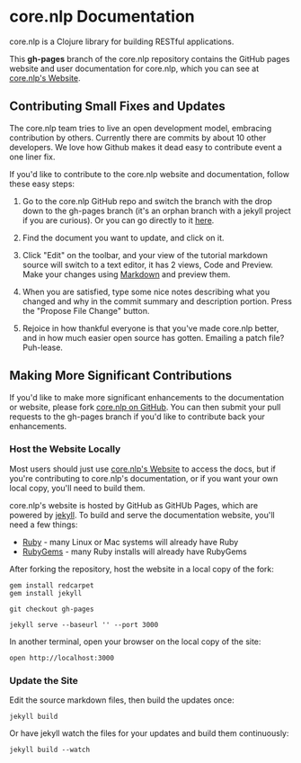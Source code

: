core.nlp Documentation
=======================

core.nlp is a Clojure library for building RESTful applications.

This **gh-pages** branch of the core.nlp repository contains the GitHub pages website and user documentation for core.nlp, which you can see at [core.nlp's Website](http://clojure-core.nlp.github.io/core.nlp/).

## Contributing Small Fixes and Updates

The core.nlp team tries to live an open development model, embracing contribution by others. Currently there are commits by about 10 other developers. We love how Github makes it dead easy to contribute event a one liner fix.

If you'd like to contribute to the core.nlp website and documentation, follow these easy steps:

1. Go to the core.nlp GitHub repo and switch the branch with the drop down to the gh-pages branch (it's an orphan branch with a jekyll project if you are curious). Or you can go directly to it [here](https://github.com/clojure-core.nlp/core.nlp/tree/gh-pages).

2. Find the document you want to update, and click on it.

3. Click "Edit" on the toolbar, and your view of the tutorial markdown source will switch to a text editor, it has 2 views, Code and Preview. Make your changes using [Markdown](http://daringfireball.net/projects/markdown/syntax) and preview them.

4. When you are satisfied, type some nice notes describing what you changed and why in the commit summary and description portion. Press the "Propose File Change" button.

5. Rejoice in how thankful everyone is that you've made core.nlp better, and in how much easier open source has gotten. Emailing a patch file? Puh-lease.

## Making More Significant Contributions

If you'd like to make more significant enhancements to the documentation or website, please fork [core.nlp on GitHub](https://github.com/clojure-core.nlp/core.nlp). You can then submit your pull requests to the gh-pages branch if you'd like to contribute back your enhancements.

### Host the Website Locally

Most users should just use [core.nlp's Website](http://clojure-core.nlp.github.io/core.nlp/) to access the docs, but if you're contributing to core.nlp's documentation, or if you want your own local copy, you'll need to build them.

core.nlp's website is hosted by GitHub as GitHUb Pages, which are powered by [jekyll](http://jekyllrb.com/). To build and serve the documentation website, you'll need a few things:

* [Ruby](https://www.ruby-lang.org/) - many Linux or Mac systems will already have Ruby
* [RubyGems](http://rubygems.org/) - many Ruby installs will already have RubyGems

After forking the repository, host the website in a local copy of the fork:

```console
gem install redcarpet
gem install jekyll

git checkout gh-pages

jekyll serve --baseurl '' --port 3000
```

In another terminal, open your browser on the local copy of the site:

```console
open http://localhost:3000
```

### Update the Site

Edit the source markdown files, then build the updates once:

```console
jekyll build
```

Or have jekyll watch the files for your updates and build them continuously:

```console
jekyll build --watch
```
